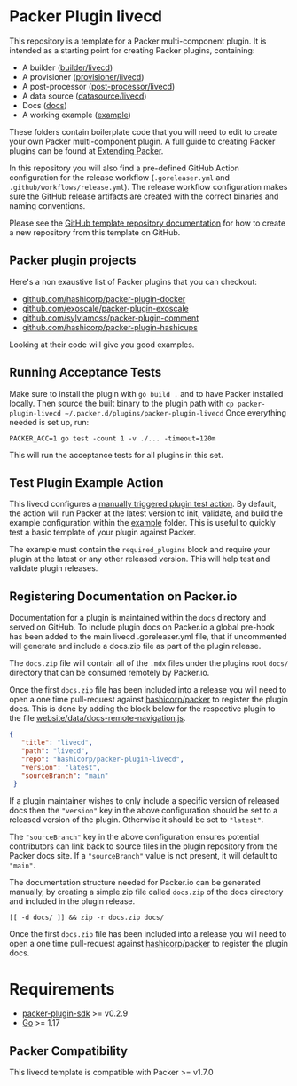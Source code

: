 # Packer Plugin livecd

This repository is a template for a Packer multi-component plugin. It is intended as a starting point for creating Packer plugins, containing:
- A builder ([builder/livecd](builder/livecd))
- A provisioner ([provisioner/livecd](provisioner/livecd))
- A post-processor ([post-processor/livecd](post-processor/livecd))
- A data source ([datasource/livecd](datasource/livecd))
- Docs ([docs](docs))
- A working example ([example](example))

These folders contain boilerplate code that you will need to edit to create your own Packer multi-component plugin.
A full guide to creating Packer plugins can be found at [Extending Packer](https://www.packer.io/docs/plugins/creation).

In this repository you will also find a pre-defined GitHub Action configuration for the release workflow
(`.goreleaser.yml` and `.github/workflows/release.yml`). The release workflow configuration makes sure the GitHub
release artifacts are created with the correct binaries and naming conventions.

Please see the [GitHub template repository documentation](https://docs.github.com/en/free-pro-team@latest/github/creating-cloning-and-archiving-repositories/creating-a-repository-from-a-template)
for how to create a new repository from this template on GitHub.

## Packer plugin projects

Here's a non exaustive list of Packer plugins that you can checkout:

* [github.com/hashicorp/packer-plugin-docker](https://github.com/hashicorp/packer-plugin-docker)
* [github.com/exoscale/packer-plugin-exoscale](https://github.com/exoscale/packer-plugin-exoscale)
* [github.com/sylviamoss/packer-plugin-comment](https://github.com/sylviamoss/packer-plugin-comment)
* [github.com/hashicorp/packer-plugin-hashicups](https://github.com/hashicorp/packer-plugin-hashicups)

Looking at their code will give you good examples.

## Running Acceptance Tests

Make sure to install the plugin with `go build .` and to have Packer installed locally.
Then source the built binary to the plugin path with `cp packer-plugin-livecd ~/.packer.d/plugins/packer-plugin-livecd`
Once everything needed is set up, run:
```
PACKER_ACC=1 go test -count 1 -v ./... -timeout=120m
```

This will run the acceptance tests for all plugins in this set.

## Test Plugin Example Action

This livecd configures a [manually triggered plugin test action](/.github/workflows/test-plugin-example.yml).
By default, the action will run Packer at the latest version to init, validate, and build the example configuration
within the [example](example) folder. This is useful to quickly test a basic template of your plugin against Packer.

The example must contain the `required_plugins` block and require your plugin at the latest or any other released version.
This will help test and validate plugin releases.

## Registering Documentation on Packer.io

Documentation for a plugin is maintained within the `docs` directory and served on GitHub.
To include plugin docs on Packer.io a global pre-hook has been added to the main livecd .goreleaser.yml file, that if uncommented will generate and include a docs.zip file as part of the plugin release.

The `docs.zip` file will contain all of the `.mdx` files under the plugins root `docs/` directory that can be consumed remotely by Packer.io.

Once the first `docs.zip` file has been included into a release you will need to open a one time pull-request against [hashicorp/packer](https://github.com/hashicorp/packer) to register the plugin docs.
This is done by adding the block below for the respective plugin to the file [website/data/docs-remote-navigation.js](https://github.com/hashicorp/packer/blob/master/website/data/docs-remote-plugins.json).

```json
{
   "title": "livecd",
   "path": "livecd",
   "repo": "hashicorp/packer-plugin-livecd",
   "version": "latest",
   "sourceBranch": "main"
 }
```

If a plugin maintainer wishes to only include a specific version of released docs then the `"version"` key in the above configuration should be set to a released version of the plugin. Otherwise it should be set to `"latest"`.

The `"sourceBranch"` key in the above configuration ensures potential contributors can link back to source files in the plugin repository from the Packer docs site. If a `"sourceBranch"` value is not present, it will default to `"main"`.

The documentation structure needed for Packer.io can be generated manually, by creating a simple zip file called `docs.zip` of the docs directory and included in the plugin release.

```/bin/bash
[[ -d docs/ ]] && zip -r docs.zip docs/
```

Once the first `docs.zip` file has been included into a release you will need to open a one time pull-request against [hashicorp/packer](https://github.com/hashicorp/packer) to register the plugin docs.

# Requirements

-	[packer-plugin-sdk](https://github.com/hashicorp/packer-plugin-sdk) >= v0.2.9
-	[Go](https://golang.org/doc/install) >= 1.17

## Packer Compatibility
This livecd template is compatible with Packer >= v1.7.0
